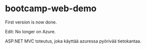 # bootcamp-web-demo
First version is now done.

Edit: No longer on Azure.

ASP.NET MVC toteutus, joka käyttää azuressa pyörivää tietokantaa.
